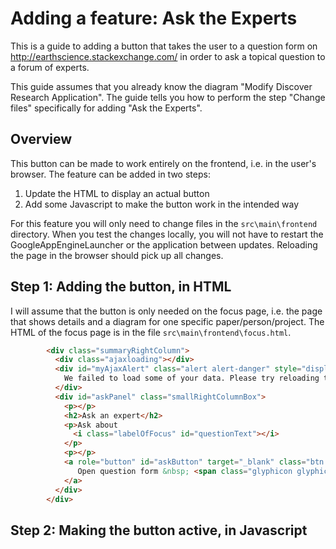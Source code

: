 Adding a feature: Ask the Experts
=================================

This is a guide to adding a button that takes the user to a question form on http://earthscience.stackexchange.com/ in order to ask a topical question to a forum of experts.

This guide assumes that you already know the diagram "Modify Discover Research Application". The guide tells you how to perform the step "Change files" specifically for adding "Ask the Experts".

## Overview

This button can be made to work entirely on the frontend, i.e. in the user's browser. The feature can be added in two steps:
1. Update the HTML to display an actual button
2. Add some Javascript to make the button work in the intended way

For this feature you will only need to change files in the `src\main\frontend` directory. When you test the changes locally, you will not have to restart the GoogleAppEngineLauncher or the application between updates. Reloading the page in the browser should pick up all changes.

## Step 1: Adding the button, in HTML

I will assume that the button is only needed on the focus page, i.e. the page that shows details and a diagram for one specific paper/person/project. The HTML of the focus page is in the file `src\main\frontend\focus.html`. 
```html
        <div class="summaryRightColumn">
          <div class="ajaxloading"></div>
          <div id="myAjaxAlert" class="alert alert-danger" style="display: none" role="alert">
            We failed to load some of your data. Please try reloading this page, or send an angry email to the developer.
          </div>
          <div id="askPanel" class="smallRightColumnBox">
            <p></p>
            <h2>Ask an expert</h2>
            <p>Ask about
              <i class="labelOfFocus" id="questionText"></i>
            </p>
            <p></p>
            <a role="button" id="askButton" target="_blank" class="btn btn-primary btn-lg btn-block">
               Open question form &nbsp; <span class="glyphicon glyphicon-arrow-right"></span>
            </a>
          </div>
        </div>
```

## Step 2: Making the button active, in Javascript
